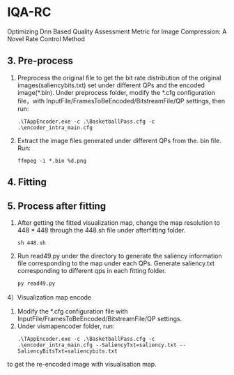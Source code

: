 # IQA-RC
Optimizing Dnn Based Quality Assessment Metric for Image Compression: A Novel Rate Control Method



## 3. Pre-process
1. Preprocess the original file to get the bit rate distribution of the original images(saliencybits.txt) set under different QPs and the encoded image(*.bin). 
Under preprocess folder, modify the *.cfg configuration file，with InputFile/FramesToBeEncoded/BitstreamFile/QP settings, then run:
    ```
    .\TAppEncoder.exe -c .\BasketballPass.cfg -c .\encoder_intra_main.cfg
    ```
2. Extract the image files generated under different QPs from the. bin file. Run:
    ```
    ffmpeg -i *.bin %d.png
    ```
## 4. Fitting

## 5. Process after fitting
1. After getting the fitted visualization map, change the map resolution to 448 * 448 through the 448.sh file under afterfitting folder.
    ```
    sh 448.sh
    ```
2. Run read49.py under the directory to generate the saliency information file corresponding to the map under each QPs. Generate saliency.txt corresponding to different qps in each fitting folder.
    ```
    py read49.py
    ```
4）Visualization map encode
1. Modify the *.cfg configuration file with InputFile/FramesToBeEncoded/BitstreamFile/QP settings.
2. Under vismapencoder folder, run:
    ```
    .\TAppEncoder.exe -c .\BasketballPass.cfg -c .\encoder_intra_main.cfg --SaliencyTxt=saliency.txt --SaliencyBitsTxt=saliencybits.txt
    ```
to get the re-encoded image with visualisation map.
